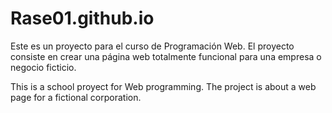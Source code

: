 # Rase01.github.io

Este es un proyecto para el curso de Programación Web. El proyecto consiste en crear una página web totalmente funcional para una empresa o negocio ficticio.

This is a school proyect for Web programming. The project is about a web page for a fictional corporation. 
